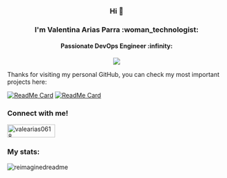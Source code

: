 <h3 align="center">Hi 👋</h3>
<h3 align="center">I'm Valentina Arias Parra :woman_technologist:	</h3>
<h4 align="center">Passionate DevOps Engineer :infinity: </h4>
<p align="center">
  <a href="https://skillicons.dev">
    <img src="https://skillicons.dev/icons?i=git,github,docker,jenkins,terraform,aws,prometheus,grafana" />
  </a>
</p>


Thanks for visiting my personal GitHub, you can check my most important projects here: 

[![ReadMe Card](https://github-readme-stats.vercel.app/api/pin/?username=valearias07&repo=todo-for-cicd)](https://github.com/valearias07/todo-for-cicd)
[![ReadMe Card](https://github-readme-stats.vercel.app/api/pin/?username=valearias07&repo=U-market)](https://github.com/valearias07/U-market)

<h3 align="left">Connect with me! </h3>
<p align="left">
<a href="https://www.linkedin.com/in/valeariasp/" target="blank"><img align="center" src="https://img.shields.io/badge/LinkedIn-0077B5?style=for-the-badge&logo=linkedin&logoColor=white" alt="valearias0618" height="30" width="110" /></a>
</p>


<h3 align="left">My stats: </h3>
<img src="https://myreadme.vercel.app/api/embed/ValeArias07?panels=userstatistics,toprepositories,toplanguages,commitgraph" alt="reimaginedreadme" />
